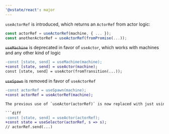 ```yaml
---
'@xstate/react': major
---
```


`useActorRef` is introduced, which returns an `ActorRef` from actor logic:

```ts
const actorRef = useActorRef(machine, { ... });
const anotherActorRef = useActorRef(fromPromise(...));
```

~~`useMachine`~~ is deprecated in favor of `useActor`, which works with machines and any other kind of logic

```diff
-const [state, send] = useMachine(machine);
+const [state, send] = useActor(machine);
const [state, send] = useActor(fromTransition(...));
```

~~`useSpawn`~~ is removed in favor of `useActorRef`

````diff
-const actorRef = useSpawn(machine);
+const actorRef = useActorRef(machine);

The previous use of `useActor(actorRef)` is now replaced with just using the `actorRef` directly, and with `useSelector`:

```diff
-const [state, send] = useActor(actorRef);
+const state = useSelector(actorRef, s => s);
// actorRef.send(...)
````
